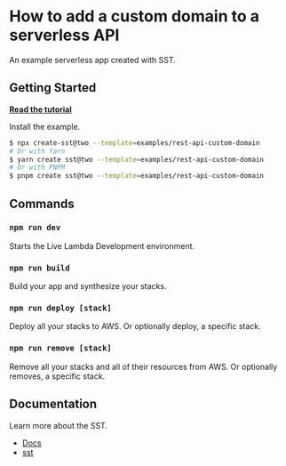 # How to add a custom domain to a serverless API

An example serverless app created with SST.

## Getting Started

[**Read the tutorial**](https://sst.dev/examples/how-to-add-a-custom-domain-to-a-serverless-api.html)

Install the example.

```bash
$ npx create-sst@two --template=examples/rest-api-custom-domain
# Or with Yarn
$ yarn create sst@two --template=examples/rest-api-custom-domain
# Or with PNPM
$ pnpm create sst@two --template=examples/rest-api-custom-domain
```

## Commands

### `npm run dev`

Starts the Live Lambda Development environment.

### `npm run build`

Build your app and synthesize your stacks.

### `npm run deploy [stack]`

Deploy all your stacks to AWS. Or optionally deploy, a specific stack.

### `npm run remove [stack]`

Remove all your stacks and all of their resources from AWS. Or optionally removes, a specific stack.

## Documentation

Learn more about the SST.

- [Docs](https://docs.sst.dev/)
- [sst](https://docs.sst.dev/packages/sst)
